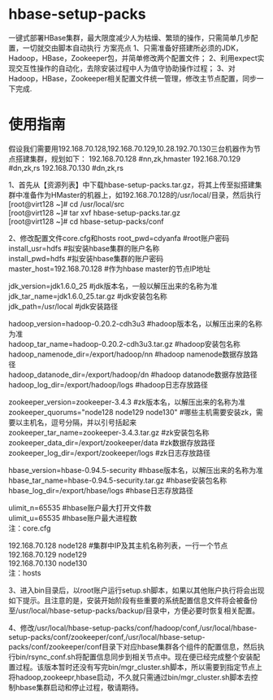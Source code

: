 hbase-setup-packs
=================

一键式部署HBase集群，最大限度减少人为枯燥、繁琐的操作，只需简单几步配置，一切就交由脚本自动执行
方案亮点
1、只需准备好搭建所必须的JDK，Hadoop，HBase，Zookeeper包，并简单修改两个配置文件；
2、利用expect实现交互性操作的自动化，去除安装过程中人为值守协助操作过程；
3、对Hadoop，HBase，Zookeeper相关配置文件统一管理，修改主节点配置，同步一下完成.


使用指南
=================

假设我们需要用192.168.70.128,192.168.70.129,10.28.192.70.130三台机器作为节点搭建集群，规划如下：
192.168.70.128     #nn,zk,hmaster
192.168.70.129     #dn,zk,rs
192.168.70.130     #dn,zk,rs

1、首先从【资源列表】中下载hbase-setup-packs.tar.gz，将其上传至拟搭建集群中准备作为HMaster的机器上，如192.168.70.128的/usr/local/目录，然后执行
[root@virt128 ~]# cd /usr/local/src  
[root@virt128 ~]# tar xvf hbase-setup-packs.tar.gz  
[root@virt128 ~]# cd hbase-setup-packs/conf

 2、修改配置文件core.cfg和hosts
root_pwd=cdyanfa            #root账户密码  
install_usr=hdfs            #拟安装hbase集群的账户名称  
install_pwd=hdfs            #拟安装hbase集群的账户密码  
master_host=192.168.70.128  #作为hbase master的节点IP地址  
  
jdk_version=jdk1.6.0_25          #jdk版本名，一般以解压出来的名称为准  
jdk_tar_name=jdk1.6.0_25.tar.gz  #jdk安装包名称  
jdk_path=/usr/local              #jdk安装路径  
  
hadoop_version=hadoop-0.20.2-cdh3u3           #hadoop版本名，以解压出来的名称为准  
hadoop_tar_name=hadoop-0.20.2-cdh3u3.tar.gz   #hadoop安装包名称  
hadoop_namenode_dir=/export/hadoop/nn         #hadoop namenode数据存放路径  
hadoop_datanode_dir=/export/hadoop/dn         #hadoop datanode数据存放路径  
hadoop_log_dir=/export/hadoop/logs            #hadoop日志存放路径  
  
zookeeper_version=zookeeper-3.4.3             #zk版本名，以解压出来的名称为准  
zookeeper_quorums="node128 node129 node130"   #哪些主机需要安装zk，需要以主机名，逗号分隔，并以引号括起来  
zookeeper_tar_name=zookeeper-3.4.3.tar.gz     #zk安装包名称  
zookeeper_data_dir=/export/zookeeper/data     #zk数据存放路径  
zookeeper_log_dir=/export/zookeeper/logs      #zk日志存放路径  
   
hbase_version=hbase-0.94.5-security           #hbase版本名，以解压出来的名称为准  
hbase_tar_name=hbase-0.94.5-security.tar.gz   #hbase安装包名称  
hbase_log_dir=/export/hbase/logs              #hbase日志存放路径  
  
ulimit_n=65535   #hbase账户最大打开文件数  
ulimit_u=65535   #hbase账户最大进程数  
注：core.cfg

192.168.70.128 node128  #集群中IP及其主机名称列表，一行一个节点  
192.168.70.129 node129  
192.168.70.130 node130  
注：hosts

3、进入bin目录后，以root账户运行setup.sh脚本，如果以其他账户执行将会出现如下提示。且注意的是，安装开始阶段有些重要的系统配置信息文件将会被备份至/usr/local/hbase-setup-packs/backup/目录中，方便必要时恢复相关配置。


4、修改/usr/local/hbase-setup-packs/conf/hadoop/conf,/usr/local/hbase-setup-packs/conf/zookeeper/conf,/usr/local/hbase-setup-packs/conf/zookeeper/conf目录下对应hbase集群各个组件的配置信息，然后执行bin/rsync_conf.sh将配置信息同步到相关节点中。现在便已经完成整个安装配置过程。该版本暂时还没有写完bin/mgr_cluster.sh脚本，所以需要到指定节点上将hadoop,zookeepr,hbase启动，不久就只需通过bin/mgr_cluster.sh脚本去控制hbase集群启动和停止过程，敬请期待。
